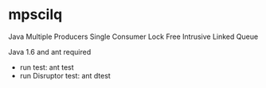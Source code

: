 # mpscilq
Java Multiple Producers Single Consumer Lock Free Intrusive Linked Queue

Java 1.6 and ant required

- run test: ant test
- run Disruptor test: ant dtest
